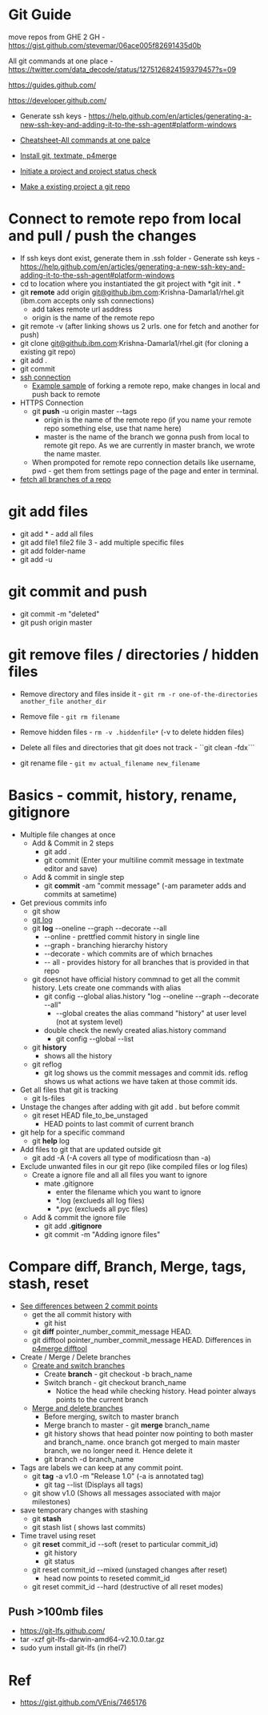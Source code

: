 # Git Guide

move repos from GHE 2 GH - https://gist.github.com/stevemar/06ace005f82691435d0b

All git commands at one place - https://twitter.com/data_decode/status/1275126824159379457?s=09

https://guides.github.com/

https://developer.github.com/

- Generate ssh keys - https://help.github.com/en/articles/generating-a-new-ssh-key-and-adding-it-to-the-ssh-agent#platform-windows

- [Cheatsheet-All commands at one palce](https://github.ibm.com/Krishna-Damarla1/git/blob/master/github-git-cheat-sheet.pdf)

- [Install git, textmate, p4merge](https://github.ibm.com/Krishna-Damarla1/git/blob/master/Git%20tools%20installations%20guide.pdf)

- [Initiate a project and project status check](https://github.ibm.com/Krishna-Damarla1/git/blob/master/Initiate_project.png)

- [Make a existing project a git repo](https://github.ibm.com/Krishna-Damarla1/git/blob/master/existing_project_make_git_repo.png)

# Connect to remote repo from local and pull / push the changes
  - If ssh keys dont exist, generate them in .ssh folder - Generate ssh keys - https://help.github.com/en/articles/generating-a-new-ssh-key-and-adding-it-to-the-ssh-agent#platform-windows
  - cd to location where you instantiated the git project with *git init . *
  - git **remote** add origin git@github.ibm.com:Krishna-Damarla1/rhel.git (ibm.com accepts only ssh connections)
    - add takes remote url asddress
    - origin is the name of the remote repo
  - git remote -v (after linking shows us 2 urls. one for fetch and another for push)
  - git clone git@github.ibm.com:Krishna-Damarla1/rhel.git (for cloning a existing git repo) 
  - git add . 
  - git commit
- [ssh connection](https://help.github.com/en/articles/connecting-to-github-with-ssh)
    - [Example sample](https://github.ibm.com/Krishna-Damarla1/git/blob/master/Screenshots/Pull%2C%20change%2C%20push.png) of forking a remote repo, make changes in local and push back to remote 
-  HTTPS Connection
    - git **push** -u origin master --tags
      - origin is the name of the remote repo (if you name your remote repo something else, use that name here)
      - master is the name of the branch we gonna push from local to remote git repo. As we are currently in master branch, we wrote the name master.
    - When prompoted for remote repo connection details like username, pwd - get them from settings page of the page and enter in terminal.
 - [fetch all branches of a repo](https://stackoverflow.com/a/10312587/5757129)

# git add files
- git add * - add all files
- git add file1 file2 file 3 - add multiple specific files 
- git add folder-name
- git add -u 

# git commit and push
- git commit -m "deleted"
- git push origin master

# git remove files / directories / hidden files
- Remove directory and files inside it - ```git rm -r one-of-the-directories another_file another_dir```
- Remove file - ```git rm filename```
- Remove hidden files - ```rm -v .hiddenfile*``` (-v to delete hidden files)
- Delete all files and directories that git does not track - ``git clean -fdx```
  
- git rename file -  ```git mv actual_filename new_filename```

# Basics - commit, history, rename, gitignore
- Multiple file changes at once 
  -  Add & Commit in 2 steps
     - git add . 
     - git commit (Enter your multiline commit message in textmate editor and save)
  - Add & commit in single step
     - git **commit** -am "commit message" (-am parameter adds and commits at sametime)
- Get previous commits info
  - git show
  - [git log](https://git-scm.com/book/en/v2/Git-Basics-Viewing-the-Commit-History)
  - git **log** --oneline --graph --decorate --all 
      - --online - prettfied commit history in single line
      - --graph - branching hierarchy history
      - --decorate - which commits are of which brnaches
      - -- all - provides history for all branches that is provided in that repo
  - git doesnot have official history commnad to get all the commit history. Lets create one commands with alias
    - git config --global alias.history "log --oneline --graph --decorate --all"
      - --global creates the alias command "history" at user level (not at system level)
    - double check the newly created alias.history command 
      - git config --global --list
  - git **history**
    - shows all the history
  - git reflog 
    -  git log shows us the commit messages and commit ids. reflog shows us what actions we have taken at those commit ids. 
- Get all files that git is tracking
  - git ls-files
- Unstage the changes after adding with git add . but before commit
  - git reset HEAD file_to_be_unstaged
    - HEAD points to last commit of current branch
- git help for a specific command 
  - git **help** log
- Add files to git that are updated outside git
  - git add -A (-A covers all type of modificatiosn than -a)
- Exclude unwanted files in our git repo (like compiled files or log files)
  - Create a ignore file and all all files you want to ignore
    - mate .gitignore
       - enter the filename which you want to ignore
       - *.log (exclueds all log files)
       - *.pyc (exclueds all pyc files)
  - Add & commit the ignore file
     - git add **.gitignore**
     - git commit -m "Adding ignore files"

# Compare diff, Branch, Merge, tags, stash, reset
- [See differences between 2 commit points](https://github.ibm.com/Krishna-Damarla1/git/blob/master/Screenshots/commit%20differences.png) 
   - get the all commit history with 
      - git hist
   - git **diff** pointer_number_commit_message HEAD. 
   - git difftool pointer_number_commit_message HEAD. Differences in [p4merge difftool](https://github.ibm.com/Krishna-Damarla1/git/blob/master/Screenshots/commit%20diff%20in%20p4merge%20tool.png)
 - Create / Merge / Delete branches 
    - [Create and switch branches](https://github.ibm.com/Krishna-Damarla1/git/blob/master/Screenshots/create%2C%20switch%20branches.png) 
      - Create **branch** - git checkout -b brach_name
      - Switch branch - git checkout branch_name
        -  Notice the head while checking history. Head pointer always points to the current branch
    - [Merge and delete branches](https://github.ibm.com/Krishna-Damarla1/git/blob/master/Screenshots/Merge%2C%20delete.png)
      - Before merging, switch to master branch
      - Merge branch to master - git **merge** branch_name
      - git history shows that head pointer now pointing to both master and branch_name. once branch got merged to main master branch, we no longer need it. Hence delete it
      - git branch -d branch_name
  -  Tags are labels we can keep at any commit point. 
      - git **tag** -a v1.0 -m "Release 1.0" (-a is annotated tag)
        - git tag --list (Displays all tags)
      - git show v1.0 (Shows all messages associated with major milestones)
  - save temporary changes with stashing
      - git **stash**
      - git stash list ( shows last commits)
  - Time travel using reset 
      - git **reset** commit_id --soft (reset to particular commit_id)
        - git history
        - git status
      - git reset commit_id --mixed (unstaged changes after reset)
        - head now points to reseted commit_id
      - git reset commit_id --hard (destructive of all reset modes)
      
## Push >100mb files
- https://git-lfs.github.com/
- tar -xzf git-lfs-darwin-amd64-v2.10.0.tar.gz
- sudo yum install git-lfs (in rhel7)

# Ref
- https://gist.github.com/VEnis/7465176
